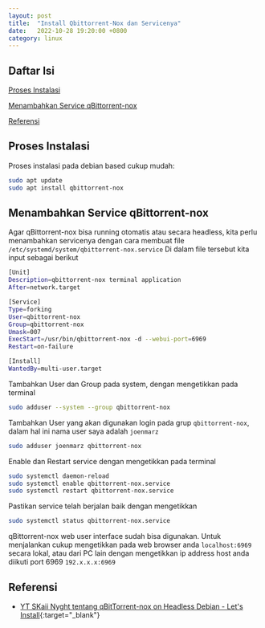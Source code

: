 ```yaml
---
layout: post
title:  "Install Qbittorrent-Nox dan Servicenya"
date:   2022-10-28 19:20:00 +0800
category: linux
---
```


## Daftar Isi  

[Proses Instalasi](#installation)

[Menambahkan Service qBittorrent-nox](#adding-service)

[Referensi](#reference)



<a name="installation"/>

## Proses Instalasi

Proses instalasi pada debian based cukup mudah:
```bash
sudo apt update
sudo apt install qbittorrent-nox
```

<a name="adding-service"/>

## Menambahkan Service qBittorrent-nox

Agar qBittorrent-nox bisa running otomatis atau secara headless, kita perlu menambahkan servicenya dengan cara membuat file `/etc/systemd/system/qbittorrent-nox.service`
Di dalam file tersebut kita input sebagai berikut
```bash
[Unit]
Description=qbittorrent-nox terminal application
After=network.target

[Service]
Type=forking
User=qbittorrent-nox
Group=qbittorrent-nox
Umask=007
ExecStart=/usr/bin/qbittorrent-nox -d --webui-port=6969
Restart=on-failure

[Install]
WantedBy=multi-user.target
```

Tambahkan User dan Group pada system, dengan mengetikkan pada terminal
```bash
sudo adduser --system --group qbittorrent-nox
```

Tambahkan User yang akan digunakan login pada grup `qbittorrent-nox`, dalam hal ini nama user saya adalah `joenmarz`
```bash
sudo adduser joenmarz qbittorrent-nox
```

Enable dan Restart service dengan mengetikkan pada terminal
```bash
sudo systemctl daemon-reload
sudo systemctl enable qbittorrent-nox.service
sudo systemctl restart qbittorrent-nox.service
```

Pastikan service telah berjalan baik dengan mengetikkan
```bash
sudo systemctl status qbittorrent-nox.service
```

qBittorrent-nox web user interface sudah bisa digunakan. Untuk menjalankan cukup mengetikkan pada web browser anda `localhost:6969` secara lokal, atau dari PC lain dengan mengetikkan ip address host anda diikuti port 6969 `192.x.x.x:6969`

<a name="reference"/>

## Referensi
- [YT SKaii Nyght tentang qBitTorrent-nox on Headless Debian - Let's Install](https://www.youtube.com/watch?v=NQ3T-2Xf9-c){:target="_blank"}
